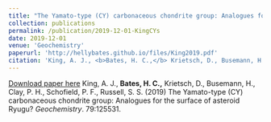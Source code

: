 ```yaml
---
title: "The Yamato-type (CY) carbonaceous chondrite group: Analogues for the surface of asteroid Ryugu?"
collection: publications
permalink: /publication/2019-12-01-KingCYs
date: 2019-12-01
venue: 'Geochemistry'
paperurl: 'http://hellybates.github.io/files/King2019.pdf'
citation: 'King, A. J., <b>Bates, H. C.,</b> Krietsch, D., Busemann, H., Clay, P. H., Schofield, P. F., Russell, S. S. (2019) The Yamato-type (CY) carbonaceous chondrite group: Analogues for the surface of asteroid Ryugu? <i>Geochemistry</i>. 79:125531.'
---
```

[Download paper here](http://hellybates.github.io/files/King2019.pdf)
King, A. J., <b>Bates, H. C.,</b> Krietsch, D., Busemann, H., Clay, P. H., Schofield, P. F., Russell, S. S. (2019) The Yamato-type (CY) carbonaceous chondrite group: Analogues for the surface of asteroid Ryugu? <i>Geochemistry</i>. 79:125531.